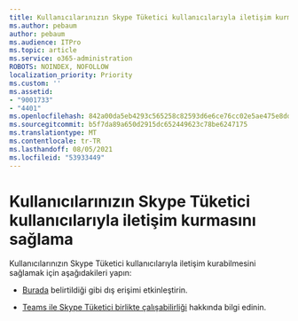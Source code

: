 ```yaml
---
title: Kullanıcılarınızın Skype Tüketici kullanıcılarıyla iletişim kurmasını sağlama
ms.author: pebaum
author: pebaum
ms.audience: ITPro
ms.topic: article
ms.service: o365-administration
ROBOTS: NOINDEX, NOFOLLOW
localization_priority: Priority
ms.custom: ''
ms.assetid:
- "9001733"
- "4401"
ms.openlocfilehash: 842a00da5eb4293c565258c82593d6e6ce76cc02e5ae475e8dd7f7613640d605
ms.sourcegitcommit: b5f7da89a650d2915dc652449623c78be6247175
ms.translationtype: MT
ms.contentlocale: tr-TR
ms.lasthandoff: 08/05/2021
ms.locfileid: "53933449"
---
```

# <a name="allow-your-users-to-communicate-with-skype-consumer-users"></a>Kullanıcılarınızın Skype Tüketici kullanıcılarıyla iletişim kurmasını sağlama

Kullanıcılarınızın Skype Tüketici kullanıcılarıyla iletişim kurabilmesini sağlamak için aşağıdakileri yapın:

- [Burada](https://docs.microsoft.com/microsoftteams/manage-external-access#allow-or-block-domains) belirtildiği gibi dış erişimi etkinleştirin.

- [Teams ile Skype Tüketici birlikte çalışabilirliği](https://docs.microsoft.com/microsoftteams/teams-skype-interop) hakkında bilgi edinin.
